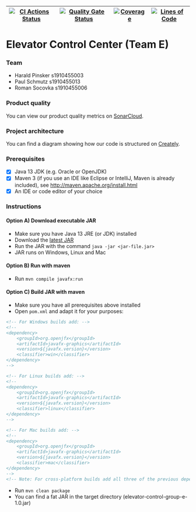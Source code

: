 | [![CI Actions Status](https://github.com/fhhagenberg-sqe-mcm-ws20/elevator-control-center-team-e/workflows/CI/badge.svg)](https://github.com/fhhagenberg-sqe-mcm-ws20/elevator-control-center-team-e/actions) | [![Quality Gate Status](https://sonarcloud.io/api/project_badges/measure?project=fhhagenberg-sqe-mcm-ws20_elevator-control-center-team-e&metric=alert_status)](https://sonarcloud.io/dashboard?id=fhhagenberg-sqe-mcm-ws20_elevator-control-center-team-e) | [![Coverage](https://sonarcloud.io/api/project_badges/measure?project=fhhagenberg-sqe-mcm-ws20_elevator-control-center-team-e&metric=coverage)](https://sonarcloud.io/dashboard?id=fhhagenberg-sqe-mcm-ws20_elevator-control-center-team-e) | [![Lines of Code](https://sonarcloud.io/api/project_badges/measure?project=fhhagenberg-sqe-mcm-ws20_elevator-control-center-team-e&metric=ncloc)](https://sonarcloud.io/dashboard?id=fhhagenberg-sqe-mcm-ws20_elevator-control-center-team-e) |
|---------------------------------------------------------------------------------------------------------------------------------------------------------------------------------------------------------------|------------------------------------------------------------------------------------------------------------------------------------------------------------------------------------------------------------------------------------------------------------|---------------------------------------------------------------------------------------------------------------------------------------------------------------------------------------------------------------------------------------------|-----------------------------------------------------------------------------------------------------------------------------------------------------------------------------------------------------------------------------------------------|

# Elevator Control Center (Team E)

### Team

- Harald Pinsker s1910455003
- Paul Schmutz s1910455013
- Roman Socovka s1910455006

### Product quality

You can view our product quality metrics on [SonarCloud](https://sonarcloud.io/dashboard?id=fhhagenberg-sqe-mcm-ws20_elevator-control-center-team-e).

### Project architecture

You can find a diagram showing how our code is structured on [Creately](https://app.creately.com/diagram/Nprp7n9HQEJ/view).

### Prerequisites

- [x] Java 13 JDK (e.g. Oracle or OpenJDK)
- [x] Maven 3 (if you use an IDE like Eclipse or IntelliJ, Maven is already included), see http://maven.apache.org/install.html
- [x] An IDE or code editor of your choice

### Instructions

#### Option A) Download executable JAR

- Make sure you have Java 13 JRE (or JDK) installed
- Download the [latest JAR](https://github.com/fhhagenberg-sqe-mcm-ws20/elevator-control-center-team-e/releases/latest/download/elevator-control-group-e-1.0.jar)
- Run the JAR with the command `java -jar <jar-file.jar>`
- JAR runs on Windows, Linux and Mac

#### Option B) Run with maven

- Run `mvn compile javafx:run`

#### Option C) Build JAR with maven

- Make sure you have all prerequisites above installed
- Open `pom.xml` and adapt it for your purposes:

```xml
<!-- For Windows builds add: -->
<!--
<dependency>
    <groupId>org.openjfx</groupId>
    <artifactId>javafx-graphics</artifactId>
    <version>${javafx.version}</version>
    <classifier>win</classifier>
</dependency>
-->

<!-- For Linux builds add: -->
<!--
<dependency>
    <groupId>org.openjfx</groupId>
    <artifactId>javafx-graphics</artifactId>
    <version>${javafx.version}</version>
    <classifier>linux</classifier>
</dependency>
-->

<!-- For Mac builds add: -->
<!--
<dependency>
    <groupId>org.openjfx</groupId>
    <artifactId>javafx-graphics</artifactId>
    <version>${javafx.version}</version>
    <classifier>mac</classifier>
</dependency>
-->
<!-- Note: For cross-platform builds add all three of the previous dependencies -->
```

- Run `mvn clean package`
- You can find a fat JAR in the target directory (elevator-control-group-e-1.0.jar)
